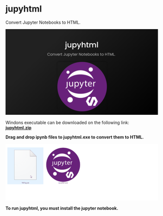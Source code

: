 # jupyhtml
Convert Jupyter Notebooks to HTML.  

<div align="left">
<img src="Image.png" width="600">
</div>

Windons executable can be downloaded on the following link:  
[**jupyhtml.zip**](https://github.com/RyokoKuga/jupyhtml/releases/download/v1.0.0/jupyhtml.zip)  

**Drag and drop ipynb files to jupyhtml.exe to convert them to HTML.**

<div align="left">
<img src="Animation.gif" width="600">
</div>

**To run jupyhtml, you must install the jupyter notebook.**  
